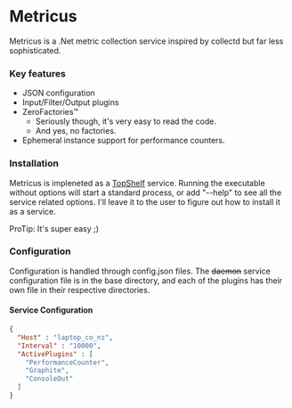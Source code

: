 Metricus
========
Metricus is a .Net metric collection service inspired by collectd but far less sophisticated.  

### Key features

* JSON configuration
* Input/Filter/Output plugins
* ZeroFactories&trade;
    * Seriously though, it's very easy to read the code.
    * And yes, no factories.
* Ephemeral instance support for performance counters.

### Installation
Metricus is impleneted as a [TopShelf](https://github.com/Topshelf/Topshelf) service.  Running the executable without options will start a standard process, or add "--help" to see all the service related options.  I'll leave it to the user to figure out how to install it as a service.

ProTip:  It's super easy ;)

### Configuration
Configuration is handled through config.json files.  The ~~daemon~~ service configuration file is in the base directory, and each of the plugins has their own file in their respective directories.

#### Service Configuration

```json
{
  "Host" : "laptop_co_nz",
  "Interval" : "10000",
  "ActivePlugins" : [
  	"PerformanceCounter",
  	"Graphite",
  	"ConsoleOut"
  ]
}

```
